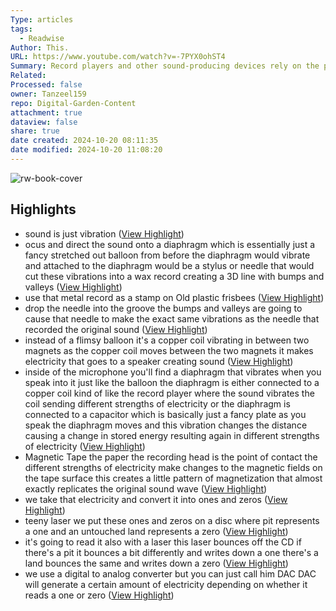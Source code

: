 ```yaml
---
Type: articles
tags:
  - Readwise
Author: This.
URL: https://www.youtube.com/watch?v=-7PYX0ohST4
Summary: Record players and other sound-producing devices rely on the principle of vibration to create sound. In the case of record players, a diaphragm attached to a stylus or needle vibrates in response to sound waves, cutting those vibrations into a wax record. When the record is played back, the needle follows the grooves, reproducing the original vibrations and creating sound. Modern record players use speakers and a copper coil vibrating between magnets to convert the vibrations into electricity, which is then amplified to produce sound. Other sound storage mediums, such as cassette tapes and CDs, use similar principles of magnetization and conversion of electrical signals to recreate sound.
Related: 
Processed: false
owner: Tanzeel159
repo: Digital-Garden-Content
attachment: true
dataview: false
share: true
date created: 2024-10-20 08:11:35
date modified: 2024-10-20 11:08:20
---
```

![rw-book-cover](https://i.ytimg.com/vi/-7PYX0ohST4/maxresdefault.jpg)

## Highlights
- sound is just vibration ([View Highlight](https://read.readwise.io/read/01hk72gpmgss8zmbw6q8xjzvny))
- ocus and direct the
  sound onto a diaphragm which is essentially just a fancy stretched out balloon from before the diaphragm would vibrate and attached to the diaphragm would be a stylus or needle that would cut these vibrations into a wax record creating a 3D line with bumps and valleys ([View Highlight](https://read.readwise.io/read/01hk72jd1hxy4gp2g2mpy1fzf3))
- use that metal record as a stamp on Old plastic frisbees ([View Highlight](https://read.readwise.io/read/01hk72kjr70nx63zsvsm43x0bj))
- drop the needle into the groove the bumps and valleys are going to cause that needle to make the exact same vibrations as the needle that recorded the original sound ([View Highlight](https://read.readwise.io/read/01hk72mk7aq8qdmqetr5srbfqf))
- instead of a flimsy balloon it's a copper coil vibrating in between two magnets as the copper coil moves between the two magnets it makes electricity that goes to a speaker creating sound ([View Highlight](https://read.readwise.io/read/01hk72n5kgw2wf199g1sbqnqfc))
- inside of the microphone you'll find a diaphragm that vibrates when you speak into it just like the balloon the diaphragm is either connected to a copper coil kind of like the record player where the sound vibrates the coil sending different strengths of electricity or the diaphragm is connected to a capacitor
  which is basically just a fancy plate as you speak the diaphragm moves and this vibration changes the distance causing a change in stored energy resulting again in different strengths of electricity ([View Highlight](https://read.readwise.io/read/01hk72qhbxq461waaekp37c3e4))
- Magnetic Tape the paper the recording head is the point of contact the different strengths of electricity make changes to the magnetic fields on the tape surface this creates a little pattern of magnetization that
  almost exactly replicates the original sound wave ([View Highlight](https://read.readwise.io/read/01hk72rf66tfkg51d8xvakfj8m))
- we take that electricity and convert it into ones and zeros ([View Highlight](https://read.readwise.io/read/01hk72s891r2b2xne7pdef72jr))
- teeny laser we put these ones and zeros on a disc where pit represents a one and an untouched land represents a zero ([View Highlight](https://read.readwise.io/read/01hk72sk2pa6znnj7e3q60yn4r))
- it's going to read it also with a laser this laser bounces off the CD if there's a pit it bounces a bit differently and writes down a one there's a land bounces the same and writes down a zero ([View Highlight](https://read.readwise.io/read/01hk72t5apq1exzt1np4q7hpg3))
- we use a digital to analog converter but you can just call him DAC DAC will generate a certain amount of electricity depending on whether it reads a one or zero ([View Highlight](https://read.readwise.io/read/01hk72tfs32h394at3zmezktm4))
